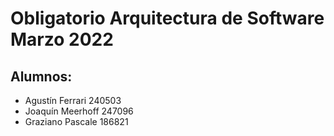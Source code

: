 # Obligatorio Arquitectura de Software Marzo 2022

## Alumnos:
- Agustín Ferrari 240503
- Joaquín Meerhoff 247096
- Graziano Pascale 186821